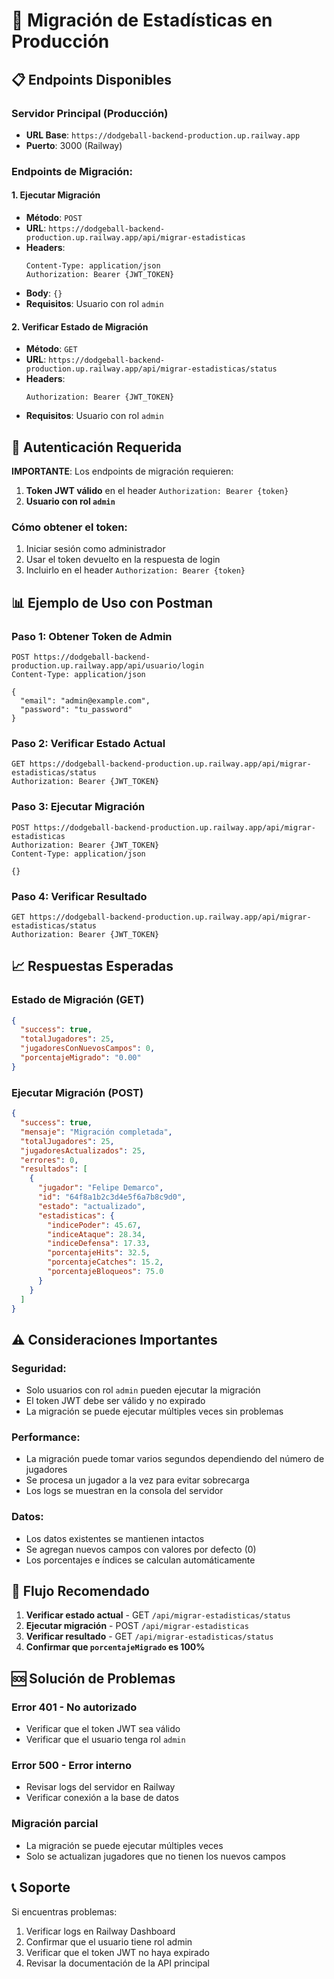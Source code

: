 # 🚀 Migración de Estadísticas en Producción

## 📋 Endpoints Disponibles

### **Servidor Principal (Producción)**
- **URL Base**: `https://dodgeball-backend-production.up.railway.app`
- **Puerto**: 3000 (Railway)

### **Endpoints de Migración:**

#### **1. Ejecutar Migración**
- **Método**: `POST`
- **URL**: `https://dodgeball-backend-production.up.railway.app/api/migrar-estadisticas`
- **Headers**: 
  ```
  Content-Type: application/json
  Authorization: Bearer {JWT_TOKEN}
  ```
- **Body**: `{}`
- **Requisitos**: Usuario con rol `admin`

#### **2. Verificar Estado de Migración**
- **Método**: `GET`
- **URL**: `https://dodgeball-backend-production.up.railway.app/api/migrar-estadisticas/status`
- **Headers**: 
  ```
  Authorization: Bearer {JWT_TOKEN}
  ```
- **Requisitos**: Usuario con rol `admin`

## 🔐 Autenticación Requerida

**IMPORTANTE**: Los endpoints de migración requieren:
1. **Token JWT válido** en el header `Authorization: Bearer {token}`
2. **Usuario con rol `admin`**

### **Cómo obtener el token:**
1. Iniciar sesión como administrador
2. Usar el token devuelto en la respuesta de login
3. Incluirlo en el header `Authorization: Bearer {token}`

## 📊 Ejemplo de Uso con Postman

### **Paso 1: Obtener Token de Admin**
```http
POST https://dodgeball-backend-production.up.railway.app/api/usuario/login
Content-Type: application/json

{
  "email": "admin@example.com",
  "password": "tu_password"
}
```

### **Paso 2: Verificar Estado Actual**
```http
GET https://dodgeball-backend-production.up.railway.app/api/migrar-estadisticas/status
Authorization: Bearer {JWT_TOKEN}
```

### **Paso 3: Ejecutar Migración**
```http
POST https://dodgeball-backend-production.up.railway.app/api/migrar-estadisticas
Authorization: Bearer {JWT_TOKEN}
Content-Type: application/json

{}
```

### **Paso 4: Verificar Resultado**
```http
GET https://dodgeball-backend-production.up.railway.app/api/migrar-estadisticas/status
Authorization: Bearer {JWT_TOKEN}
```

## 📈 Respuestas Esperadas

### **Estado de Migración (GET)**
```json
{
  "success": true,
  "totalJugadores": 25,
  "jugadoresConNuevosCampos": 0,
  "porcentajeMigrado": "0.00"
}
```

### **Ejecutar Migración (POST)**
```json
{
  "success": true,
  "mensaje": "Migración completada",
  "totalJugadores": 25,
  "jugadoresActualizados": 25,
  "errores": 0,
  "resultados": [
    {
      "jugador": "Felipe Demarco",
      "id": "64f8a1b2c3d4e5f6a7b8c9d0",
      "estado": "actualizado",
      "estadisticas": {
        "indicePoder": 45.67,
        "indiceAtaque": 28.34,
        "indiceDefensa": 17.33,
        "porcentajeHits": 32.5,
        "porcentajeCatches": 15.2,
        "porcentajeBloqueos": 75.0
      }
    }
  ]
}
```

## ⚠️ Consideraciones Importantes

### **Seguridad:**
- Solo usuarios con rol `admin` pueden ejecutar la migración
- El token JWT debe ser válido y no expirado
- La migración se puede ejecutar múltiples veces sin problemas

### **Performance:**
- La migración puede tomar varios segundos dependiendo del número de jugadores
- Se procesa un jugador a la vez para evitar sobrecarga
- Los logs se muestran en la consola del servidor

### **Datos:**
- Los datos existentes se mantienen intactos
- Se agregan nuevos campos con valores por defecto (0)
- Los porcentajes e índices se calculan automáticamente

## 🎯 Flujo Recomendado

1. **Verificar estado actual** - GET `/api/migrar-estadisticas/status`
2. **Ejecutar migración** - POST `/api/migrar-estadisticas`
3. **Verificar resultado** - GET `/api/migrar-estadisticas/status`
4. **Confirmar que `porcentajeMigrado` es 100%**

## 🆘 Solución de Problemas

### **Error 401 - No autorizado**
- Verificar que el token JWT sea válido
- Verificar que el usuario tenga rol `admin`

### **Error 500 - Error interno**
- Revisar logs del servidor en Railway
- Verificar conexión a la base de datos

### **Migración parcial**
- La migración se puede ejecutar múltiples veces
- Solo se actualizan jugadores que no tienen los nuevos campos

## 📞 Soporte

Si encuentras problemas:
1. Verificar logs en Railway Dashboard
2. Confirmar que el usuario tiene rol admin
3. Verificar que el token JWT no haya expirado
4. Revisar la documentación de la API principal
